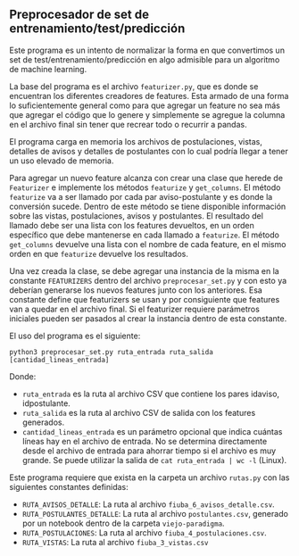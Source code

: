 ## Preprocesador de set de entrenamiento/test/predicción

Este programa es un intento de normalizar la forma en que convertimos un set de test/entrenamiento/predicción
en algo admisible para un algoritmo de machine learning. 

La base del programa es el archivo `featurizer.py`, que es donde se encuentran los diferentes creadores de features. Esta armado de una forma lo suficientemente general como para que agregar un feature no sea más que agregar el código que lo genere y simplemente se agregue la columna en el archivo final sin tener que recrear todo o recurrir a pandas.

El programa carga en memoria los archivos de postulaciones, vistas, detalles de avisos y detalles de postulantes con lo cual podría llegar a tener un uso elevado de memoria.

Para agregar un nuevo feature alcanza con crear una clase que herede de `Featurizer` e implemente los métodos `featurize` y `get_columns`. El método `featurize` va a ser llamado por cada par aviso-postulante y es donde la conversión sucede. Dentro de este método se tiene disponible información sobre las vistas, postulaciones, avisos y postulantes. El resultado del llamado debe ser una lista con los features devueltos, en un orden específico que debe mantenerse en cada llamado a `featurize`. El método `get_columns` devuelve una lista con el nombre de cada feature, en el mismo orden en que `featurize` devuelve los resultados.

Una vez creada la clase, se debe agregar una instancia de la misma en la constante `FEATURIZERS` dentro del archivo `preprocesar_set.py` y con esto ya deberían generarse los nuevos features junto con los anteriores. Esa constante define que featurizers se usan y por consiguiente que features van a quedar en el archivo final. Si el featurizer requiere parámetros iniciales pueden ser pasados al crear la instancia dentro de esta constante.

El uso del programa es el siguiente:

`python3 preprocesar_set.py ruta_entrada ruta_salida [cantidad_lineas_entrada]`

Donde:
- `ruta_entrada` es la ruta al archivo CSV que contiene los pares idaviso, idpostulante.
- `ruta_salida` es la ruta al archivo CSV de salida con los features generados.
- `cantidad_lineas_entrada` es un parámetro opcional que indica cuántas líneas hay en el archivo de entrada. No se determina directamente desde el archivo de entrada para ahorrar tiempo si el archivo es muy grande. Se puede utilizar la salida de `cat ruta_entrada | wc -l` (Linux).

Este programa requiere que exista en la carpeta un archivo `rutas.py` con las siguientes constantes definidas:
- `RUTA_AVISOS_DETALLE`: La ruta al archivo `fiuba_6_avisos_detalle.csv`.
- `RUTA_POSTULANTES_DETALLE`: La ruta al archivo `postulantes.csv`, generado por un notebook dentro de la carpeta `viejo-paradigma`.
- `RUTA_POSTULACIONES`: La ruta al archivo `fiuba_4_postulaciones.csv`.
- `RUTA_VISTAS`: La ruta al archivo `fiuba_3_vistas.csv`